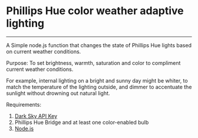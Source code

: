 # Phillips Hue color weather adaptive lighting

***

A Simple node.js function that changes the state of Phillips Hue lights based on current weather conditions.

Purpose: To set brightness, warmth, saturation and color to compliment current weather conditions. 

For example, internal lighting on a bright and sunny day might be whiter, to match the temperature of the lighting outside, and dimmer to accentuate the sunlight without drowning out natural light.

Requirements:
1. [Dark Sky API Key](https://darksky.net/dev/account) 
2. Phillips Hue Bridge and at least one color-enabled bulb
3. [Node.js](https://nodejs.org) 
